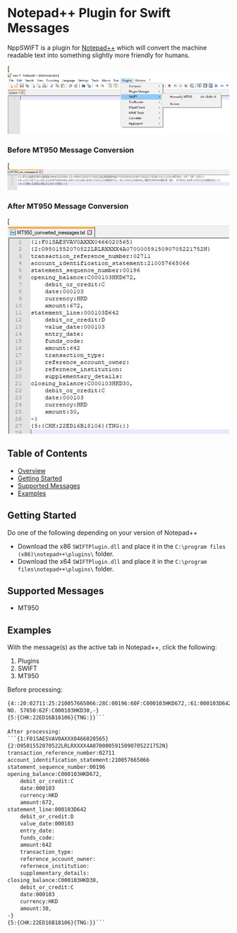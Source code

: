 <!-- -*- mode: markdown; fill-column: 8192 -*- -->

Notepad++ Plugin for Swift Messages
======================
NppSWIFT is a plugin for [Notepad++](https://notepad-plus-plus.org/) which will convert the machine readable text into something slightly more friendly for humans.

[![plugin-screenshot-example](https://github.com/joshuabragge/NppSWIFT/blob/master/Examples/Images/plugin-screenshot-example.JPG)

### Before MT950 Message Conversion

[![before-screenshot-conversion](https://github.com/joshuabragge/NppSWIFT/blob/master/Examples/Images/message-before-screenshot-example.JPG)

### After MT950 Message Conversion

[![after-screenshot-conversion](https://github.com/joshuabragge/NppSWIFT/blob/master/Examples/Images/message-after-screenshot-example.JPG)

## Table of Contents
* [Overview](#notepad-plugin-for-swift-messages)
* [Getting Started](#getting-started)
* [Supported Messages](#supported-messages)
* [Examples](#examples)

## Getting Started

Do one of the following depending on your version of Notepad++

* Download the x86 `SWIFTPlugin.dll` and place it in the `C:\program files (x86)\notepad++\plugins\` folder.
* Download the x64 `SWIFTPlugin.dll` and place it in the `C:\program files\notepad++\plugins\` folder.

## Supported Messages
* MT950

## Examples 

With the message(s) as the active tab in Notepad++, click the following:
1. Plugins
2. SWIFT
3. MT950

Before processing:
```{1:F01SAESVAV0AXXX0466020565}{2:O9501552070522LRLRXXXX4A0700005915090705221752N}{3:{108:MT950 007 OF 030}}
{4::20:02711:25:210057665066:28C:00196:60F:C000103HKD672,:61:000103D642,NRTI9999CHECK NO. 57650:62F:C000103HKD30,-}
{5:{CHK:22ED16B18106}{TNG:}}```

After processing:
```{1:F01SAESVAV0AXXX0466020565}
{2:O9501552070522LRLRXXXX4A0700005915090705221752N}
transaction_reference_number:02711
account_identification_statement:210057665066
statement_sequence_number:00196
opening_balance:C000103HKD672,
	debit_or_credit:C
	date:000103
	currency:HKD
	amount:672,
statement_line:000103D642
	debit_or_credit:D
	value_date:000103
	entry_date:
	funds_code:
	amount:642
	transaction_type:
	reference_account_owner:
	refernece_institution:
	supplementary_details:
closing_balance:C000103HKD30,
	debit_or_credit:C
	date:000103
	currency:HKD
	amount:30,
-}
{5:{CHK:22ED16B18106}{TNG:}}```
